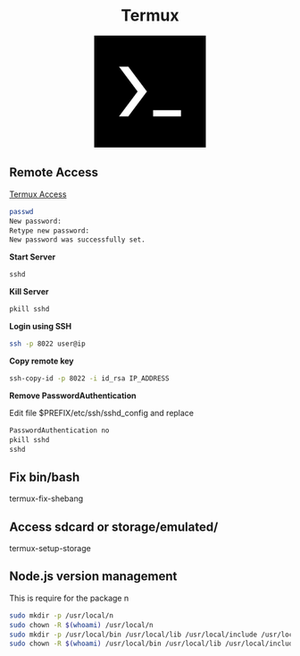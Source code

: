 <h1 align="center">Termux</h1>

<div align="center">
  <img src="https://raw.githubusercontent.com/fishsticksnom/termux-config/main/assets/termux.png" alt="termux-img" width="200" />
</div>


## Remote Access
<a href="https://wiki.termux.com/wiki/Remote_Access" target="_blank">Termux Access</a>

```bash
passwd
New password:
Retype new password:
New password was successfully set.
```

**Start Server**

```bash
sshd
```

**Kill Server**

```bash
pkill sshd
```


**Login using SSH**

```bash
ssh -p 8022 user@ip
```

**Copy remote key**

```bash
ssh-copy-id -p 8022 -i id_rsa IP_ADDRESS
```

**Remove PasswordAuthentication**

Edit file $PREFIX/etc/ssh/sshd_config and replace

```bash
PasswordAuthentication no
pkill sshd
sshd
```

## Fix bin/bash
termux-fix-shebang

## Access sdcard or storage/emulated/
termux-setup-storage

## Node.js version management
This is require for the package n

```bash
sudo mkdir -p /usr/local/n
sudo chown -R $(whoami) /usr/local/n
sudo mkdir -p /usr/local/bin /usr/local/lib /usr/local/include /usr/local/share
sudo chown -R $(whoami) /usr/local/bin /usr/local/lib /usr/local/include /usr/local/share
```
